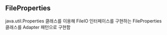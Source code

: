 ## FileProperties

java.util.Properties 클래스를 이용해 FileIO 인터페이스를 구현하는 FileProperties 클래스를 Adapter 패턴으로 구현함
